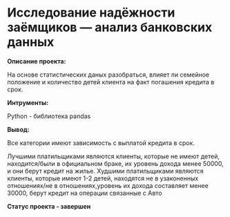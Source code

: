 # Исследование надёжности заёмщиков — анализ банковских данных

**Описание проекта:**

На основе статистических даных разобраться, влияет ли семейное положение и количество детей клиента на факт погашения кредита в срок. 

**Интрументы:** 

Python - библиотека pandas

**Вывод:**

Все категории имеют зависимость с выплатой кредита в срок.

Лучшими платильщиками являются клиенты, которые не имеют детей, находится/были в официальном браке, их уровень дохода менее 50000, и они берут кредит на жилье. Худшими платильщиками являются клиенты, которые имеют 1-2 детей, находятся не в узаконенных отношениях/не в отношениях,уровень их дохода составляет менее 30000, берут кредит на операции связанные с Авто


**Статус проекта - завершен** 
